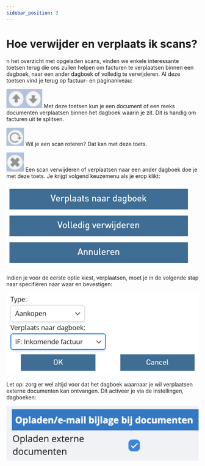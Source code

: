 ```yaml
---
sidebar_position: 3
---
```


# Hoe verwijder en verplaats ik scans? 

n het overzicht met opgeladen scans, vinden we enkele interessante toetsen terug die ons zullen helpen om facturen te verplaatsen binnen een dagboek, naar een ander dagboek of volledig te verwijderen. Al deze toetsen vind je terug op factuur- en paginaniveau: 



![alt text](image-6.png) Met deze toetsen kun je een document of een reeks documenten verplaatsen binnen het dagboek waarin je zit. Dit is handig om facturen uit te splitsen. 

![alt text](image-7.png) Wil je een scan roteren? Dat kan met deze toets. 

![alt text](image-8.png) Een scan verwijderen of verplaatsen naar een ander dagboek doe je met deze toets. Je krijgt volgend keuzemenu als je erop klikt: 

![alt text](image-9.png)

Indien je voor de eerste optie kiest, verplaatsen, moet je in de volgende stap naar specifiëren naar waar en bevestigen: 

![alt text](image-10.png)

Let op: zorg er wel altijd voor dat het dagboek waarnaar je wil verplaatsen externe documenten kan ontvangen. Dit activeer je via de instellingen, dagboeken:

![alt text](image-11.png)